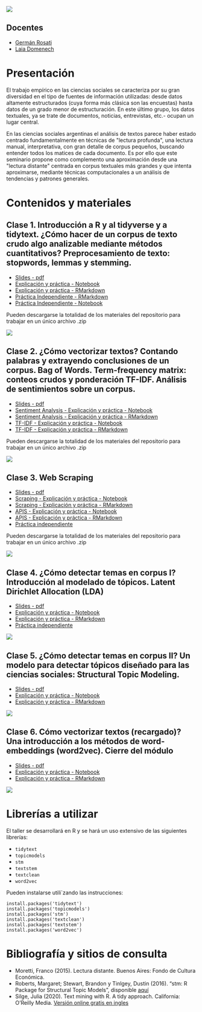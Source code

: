 ![](/imgs/logo-factor-data-solo.jpg)

## Docentes

- [Germán Rosati](https://gefero.github.io/)
- [Laia Domenech](https://ldmnch.github.io/layitx/portfolio/)

# Presentación
El trabajo empírico en las ciencias sociales se caracteriza por su gran diversidad en el tipo de fuentes de información utilizadas: desde datos altamente estructurados (cuya forma más clásica son las encuestas) hasta datos de un grado menor de estructuración. En este último grupo, los datos textuales, ya se trate de documentos, noticias, entrevistas, etc.- ocupan un lugar central.

En las ciencias sociales argentinas el análisis de textos parece haber estado centrado fundamentalmente en técnicas de "lectura profunda", una lectura manual, interpretativa, con gran detalle de corpus pequeños, buscando entender todos los matices de cada documento. Es por ello que este seminario propone como complemento una aproximación desde una "lectura distante" centrada en corpus textuales más grandes y que intenta aproximarse, mediante técnicas computacionales a un análisis de tendencias y patrones generales.


# Contenidos y materiales
## Clase 1. Introducción a R y al tidyverse y a tidytext. ¿Cómo hacer de un corpus de texto crudo algo analizable mediante métodos cuantitativos? Preprocesamiento de texto: stopwords, lemmas y stemming. 

- [Slides - pdf](/clase1/DIPLO_TM_Clase_1.pdf)
- [Explicación y práctica - Notebook](/clase1/notebooks/clase_1.nb.html)
- [Explicación y práctica - RMarkdown](/clase1/notebooks/clase_1.Rmd)
- [Práctica Independiente - RMarkdown](/clase1/notebooks/practica_clase_1.Rmd)
- [Práctica Independiente - Notebook](/clase1/notebooks/practica_clase_1.nb.html)

Pueden descargarse la totalidad de los materiales del repositorio para trabajar en un único archivo .zip

[![](imgs/Download.png)](clase1.zip)


## Clase 2. ¿Cómo vectorizar textos? Contando palabras y extrayendo conclusiones de un corpus. Bag of Words. Term-frequency matrix: conteos crudos y ponderación TF-IDF. Análisis de sentimientos sobre un corpus. 

- [Slides - pdf](/clase2/DIPLO_TM_Clase_2.pdf)
- [Sentiment Analysis - Explicación y práctica - Notebook](/clase2/notebooks/2_sentimient_analysis.nb.html)
- [Sentiment Analysis - Explicación y práctica - RMarkdown](/clase2/notebooks/2_sentimient_analysis.Rmd)
- [TF-IDF - Explicación y práctica - Notebook](/clase2/notebooks/21_tfidf.nb.html)
- [TF-IDF - Explicación y práctica - RMarkdown](/clase2/notebooks/21_tfidf.Rmd)


Pueden descargarse la totalidad de los materiales del repositorio para trabajar en un único archivo .zip

[![](imgs/Download.png)](clase2.zip)


## Clase 3. Web Scraping

- [Slides - pdf](/clase3/DIPLO_TM_Clase_3.pdf)
- [Scraping - Explicación y práctica - Notebook](/clase3/notebooks/3_clase.nb.html)
- [Scraping - Explicación y práctica - RMarkdown](/clase3/notebooks/3_clase.Rmd)
- [APIS - Explicación y práctica - Notebook](/clase3/notebooks/APIs.nb.html)
- [APIS - Explicación y práctica - RMarkdown](/clase3/notebooks/APIs.Rmd)
- [Práctica independiente](/clase3/notebooks/3_practica_independiente.Rmd)

Pueden descargarse la totalidad de los materiales del repositorio para trabajar en un único archivo .zip

[![](imgs/Download.png)](clase3.zip)

## Clase 4. ¿Cómo detectar temas en corpus I? Introducción al modelado de tópicos. Latent Dirichlet Allocation (LDA)

- [Slides - pdf](/clase4/DIPLO_TM_Clase_4.pdf)
- [Explicación y práctica - Notebook](/clase4/notebooks/4_topic_modeling_LDA.nb.html)
- [Explicación y práctica - RMarkdown](/clase4/notebooks/4_topic_modeling_LDA.Rmd)
- [Práctica independiente](/clase4/notebooks/4_practica_independiente.nb.html)

[![](imgs/Download.png)](clase4.zip)


## Clase 5. ¿Cómo detectar temas en corpus II? Un modelo para detectar tópicos diseñado para las ciencias sociales: Structural Topic Modeling.

- [Slides - pdf](/clase5/DIPLO_TM_Clase_5.pdf)
- [Explicación y práctica - Notebook](/clase5/notebooks/5_topic_modeling_STM.nb.html)
- [Explicación y práctica - RMarkdown](/clase5/notebooks/5_topic_modeling_STM.Rmd)

[![](imgs/Download.png)](clase5.zip)

## Clase 6. Cómo vectorizar textos (recargado)? Una introducción a los métodos de word-embeddings (word2vec). Cierre del módulo

- [Slides - pdf](/clase6/DIPLO_TM_Clase_6.pdf)
- [Explicación y práctica - Notebook](/clase6/notebooks/6_word2vec.nb.html)
- [Explicación y práctica - RMarkdown](/clase6/notebooks/6_word2vec.Rmd)

[![](imgs/Download.png)](clase6.zip)

# Librerías a utilizar
El taller se desarrollará en R y se hará un uso extensivo de las siguientes librerías:

- `tidytext`
- `topicmodels`
- `stm`
- `textstem`
- `textclean`
- `word2vec`

Pueden instalarse utili`zando las instrucciones:

```{r}
install.packages('tidytext')
install.packages('topicmodels')
install.packages('stm')
install.packages('textclean')
install.packages('textstem')
install.packages('word2vec')
```


# Bibliografía y sitios de consulta

- Moretti, Franco (2015). Lectura distante. Buenos Aires: Fondo de Cultura Económica.
- Roberts, Margaret; Stewart, Brandon y Tinlgey, Dustin (2016). “stm: R Package for Structural Topic Models”, disponible [aquí](https://cran.r-project.org/web/packages/stm/vignettes/stmVignette.pdf)
- Silge, Julia (2020). Text mining with R. A tidy approach. California: O’Reilly Media. [Versión online gratis en ingles](https://www.tidytextmining.com/) 


